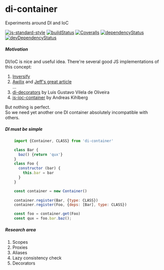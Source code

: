 # di-container
Experiments around DI and IoC

[![js-standard-style](https://img.shields.io/badge/code%20style-standard-brightgreen.svg)](http://standardjs.com)
[![buildStatus](https://img.shields.io/travis/qiwi/di-container.svg?maxAge=1000&branch=master)](https://travis-ci.org/qiwi/di-container)
[![Coveralls](https://img.shields.io/coveralls/qiwi/di-container.svg?maxAge=1000)](https://coveralls.io/github/qiwi/di-container)
[![dependencyStatus](https://img.shields.io/david/qiwi/di-container.svg?maxAge=1000)](https://david-dm.org/qiwi/di-container)
[![devDependencyStatus](https://img.shields.io/david/dev/qiwi/di-container.svg?maxAge=1000)](https://david-dm.org/qiwi/di-container)

##### Motivation
DI/IoC is nice and useful idea. There're several good JS implementations of this concept:  
1. [Inversify](https://github.com/inversify/InversifyJS)  
2. [Awilix](https://github.com/jeffijoe/awilix) and [Jeff's great article](https://medium.com/p/f2a88efdd427)  
...  
15. [di-decorators](https://github.com/lgvo/di-decorators) by Luis Gustavo Vilela de Oliveira  
16. [js-ioc-container](https://github.com/andene/js-ioc-container) by Andreas Kihlberg  

But nothing is perfect.  
So we need yet another one DI container absolutely incompatible with others.

##### DI must be simple

```javascript
    import {Container, CLASS} from 'di-container'

    class Bar {
      baz() {return 'qux'}
    }
    class Foo {
      constructor (bar) {
        this.bar = bar
      }
    }

    const container = new Container()
    
    container.register(Bar, {type: CLASS})
    container.register(Foo, {deps: [Bar], type: CLASS})

    const foo = container.get(Foo)
    const qux = foo.bar.baz(); 
```

##### Research area
1. Scopes
2. Proxies
3. Aliases
4. Lazy consistency check
5. Decorators
